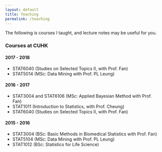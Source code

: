 ```yaml
---
layout: default
title: Teaching
permalink: /teaching
---
```

The following is courses I taught, and lecture notes may be useful for you.

### Courses at CUHK

#### 2017 - 2018

- STAT6040 (Studies on Selected Topics II, with Prof. Fan)
- STAT5014 (MSc: Data Mining with Prof. PL Leung)

#### 2016 - 2017

- STAT3004 and STAT6106 (MSc: Applied Bayesian Method with Prof. Fan)
- STAT1011 (Introduction to Statistics, with Prof. Cheung)
- STAT6040 (Studies on Selected Topics II, with Prof. Fan)

#### 2015 - 2016

- STAT3004 (BSc: Basic Methods in Biomedical Statistics with Prof. Fan)
- STAT5104 (MSc: Data Mining with Prof. PL Leung)
- STAT1012 (BSc: Statistics for Life Science)
